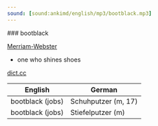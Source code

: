 ```yaml
---
sound: [sound:ankimd/english/mp3/bootblack.mp3]
---
```


\### bootblack

[Merriam-Webster](https://www.merriam-webster.com/dictionary/bootblack)

- one who shines shoes

[dict.cc](https://www.dict.cc/bootblack)

| English        | German       |
| -------------- | ------------ |
| bootblack (jobs) | Schuhputzer (m, 17) |
| bootblack (jobs) | Stiefelputzer (m) |
